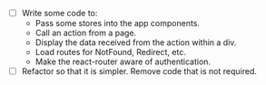 - [ ] Write some code to:
  - Pass some stores into the app components.
  - Call an action from a page.
  - Display the data received from the action within a div.
  - Load routes for NotFound, Redirect, etc.
  - Make the react-router aware of authentication.
- [ ] Refactor so that it is simpler. Remove code that is not required.
